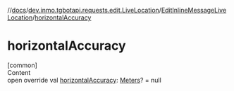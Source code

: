 //[docs](../../../index.md)/[dev.inmo.tgbotapi.requests.edit.LiveLocation](../index.md)/[EditInlineMessageLiveLocation](index.md)/[horizontalAccuracy](horizontal-accuracy.md)



# horizontalAccuracy  
[common]  
Content  
open override val [horizontalAccuracy](horizontal-accuracy.md): [Meters](../../dev.inmo.tgbotapi.types/index.md#%5Bdev.inmo.tgbotapi.types%2FMeters%2F%2F%2FPointingToDeclaration%2F%5D%2FClasslikes%2F625018081)? = null  



